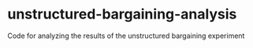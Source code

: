 # unstructured-bargaining-analysis
Code for analyzing the results of the unstructured bargaining experiment
